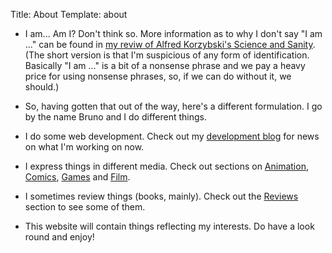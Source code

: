 Title: About
Template: about

- I am... Am I? Don't think so. More information as to why I don't say "I am ..." can be found in [my reviw of Alfred Korzybski's Science and Sanity]({filename}/Reviews/sns.md). (The short version is that I'm suspicious of any form of identification. Basically "I am ..." is a bit of a nonsense phrase and we pay a heavy price for using nonsense phrases, so, if we can do without it, we should.)

- So, having gotten that out of the way, here's a different formulation. I go by the name Bruno and I do different things.

- I do some web development. Check out my [development blog]({category}Development) for news on what I'm working on now.

- I express things in different media. Check out sections on [Animation]({filename}Animation.md), [Comics]({filename}Comics.md), [Games]({filename}Games.md) and [Film]({category}Film).

- I sometimes review things (books, mainly). Check out the [Reviews]({category}Reviews) section to see some of them.

- This website will contain things reflecting my interests. Do have a look round and enjoy!
